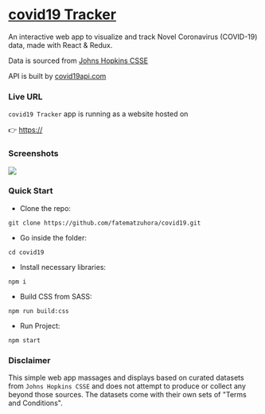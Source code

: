 # [covid19 Tracker]()
An interactive web app to visualize and track Novel Coronavirus (COVID-19) data, made with React & Redux.

Data is sourced from [Johns Hopkins CSSE](https://github.com/CSSEGISandData/COVID-19)

API is built by [covid19api.com](https://covid19api.com/)


### Live URL
`covid19 Tracker` app is running as a website hosted on

👉 [https://]()


### Screenshots
![](doc/screenshot.jpg)


### Quick Start
* Clone the repo:
```
git clone https://github.com/fatematzuhora/covid19.git
```
* Go inside the folder:
```
cd covid19
```
* Install necessary libraries:
```
npm i
```
* Build CSS from SASS:
```
npm run build:css
```
* Run Project:
```
npm start
```


### Disclaimer
This simple web app massages and displays based on curated datasets from `Johns Hopkins CSSE` and does not attempt to produce or collect any beyond those sources. The datasets come with their own sets of "Terms and Conditions".